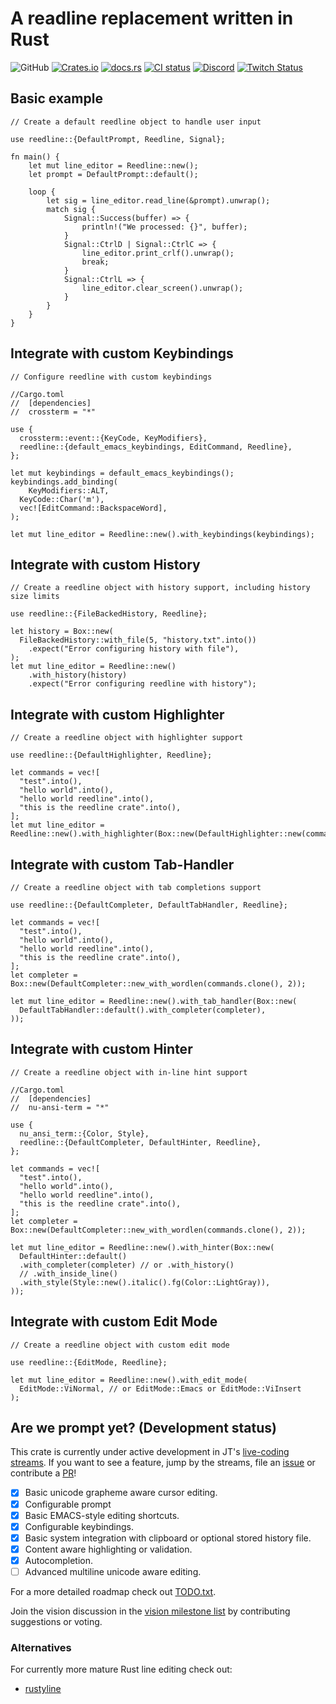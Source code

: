# A readline replacement written in Rust

![GitHub](https://img.shields.io/github/license/jntrnr/reedline) 
[![Crates.io](https://img.shields.io/crates/v/reedline)](https://crates.io/crates/reedline)
[![docs.rs](https://img.shields.io/docsrs/reedline)](https://docs.rs/reedline/)
[![CI status](https://github.com/jntrnr/reedline/actions/workflows/ci.yml/badge.svg)](https://github.com/jntrnr/reedline/actions)
[![Discord](https://img.shields.io/discord/601130461678272522.svg?logo=discord)](https://discord.gg/NtAbbGn)
[![Twitch Status](https://img.shields.io/twitch/status/jntrnr?style=social)](https://twitch.tv/jntrnr)

## Basic example

```rust,no_run
// Create a default reedline object to handle user input

use reedline::{DefaultPrompt, Reedline, Signal};

fn main() {
    let mut line_editor = Reedline::new();
    let prompt = DefaultPrompt::default();

    loop {
        let sig = line_editor.read_line(&prompt).unwrap();
        match sig {
            Signal::Success(buffer) => {
                println!("We processed: {}", buffer);
            }
            Signal::CtrlD | Signal::CtrlC => {
                line_editor.print_crlf().unwrap();
                break;
            }
            Signal::CtrlL => {
                line_editor.clear_screen().unwrap();
            }
        }
    }
}
```

## Integrate with custom Keybindings

```rust,no_run
// Configure reedline with custom keybindings

//Cargo.toml
//	[dependencies]
//	crossterm = "*"

use {
  crossterm::event::{KeyCode, KeyModifiers},
  reedline::{default_emacs_keybindings, EditCommand, Reedline},
};

let mut keybindings = default_emacs_keybindings();
keybindings.add_binding(
	KeyModifiers::ALT,
  KeyCode::Char('m'),
  vec![EditCommand::BackspaceWord],
);

let mut line_editor = Reedline::new().with_keybindings(keybindings);
```

## Integrate with custom History

```rust,no_run
// Create a reedline object with history support, including history size limits

use reedline::{FileBackedHistory, Reedline};

let history = Box::new(
  FileBackedHistory::with_file(5, "history.txt".into())
  	.expect("Error configuring history with file"),
);
let mut line_editor = Reedline::new()
	.with_history(history)
	.expect("Error configuring reedline with history");
```

## Integrate with custom Highlighter

```rust,no_run
// Create a reedline object with highlighter support

use reedline::{DefaultHighlighter, Reedline};

let commands = vec![
  "test".into(),
  "hello world".into(),
  "hello world reedline".into(),
  "this is the reedline crate".into(),
];
let mut line_editor =
Reedline::new().with_highlighter(Box::new(DefaultHighlighter::new(commands)));
```

## Integrate with custom Tab-Handler

```rust,no_run
// Create a reedline object with tab completions support

use reedline::{DefaultCompleter, DefaultTabHandler, Reedline};

let commands = vec![
  "test".into(),
  "hello world".into(),
  "hello world reedline".into(),
  "this is the reedline crate".into(),
];
let completer = Box::new(DefaultCompleter::new_with_wordlen(commands.clone(), 2));

let mut line_editor = Reedline::new().with_tab_handler(Box::new(
  DefaultTabHandler::default().with_completer(completer),
));
```

## Integrate with custom Hinter

```rust,no_run
// Create a reedline object with in-line hint support

//Cargo.toml
//	[dependencies]
//	nu-ansi-term = "*"

use {
  nu_ansi_term::{Color, Style},
  reedline::{DefaultCompleter, DefaultHinter, Reedline},
};

let commands = vec![
  "test".into(),
  "hello world".into(),
  "hello world reedline".into(),
  "this is the reedline crate".into(),
];
let completer = Box::new(DefaultCompleter::new_with_wordlen(commands.clone(), 2));

let mut line_editor = Reedline::new().with_hinter(Box::new(
  DefaultHinter::default()
  .with_completer(completer) // or .with_history()
  // .with_inside_line()
  .with_style(Style::new().italic().fg(Color::LightGray)),
));
```

## Integrate with custom Edit Mode

```rust,no_run
// Create a reedline object with custom edit mode

use reedline::{EditMode, Reedline};

let mut line_editor = Reedline::new().with_edit_mode(
  EditMode::ViNormal, // or EditMode::Emacs or EditMode::ViInsert
);
```

## Are we prompt yet? (Development status)

This crate is currently under active development in JT's [live-coding streams](https://www.twitch.tv/jntrnr).
If you want to see a feature, jump by the streams, file an [issue](https://github.com/jntrnr/reedline/issues) or contribute a [PR](https://github.com/jntrnr/reedline/pulls)!

- [x] Basic unicode grapheme aware cursor editing.
- [x] Configurable prompt
- [x] Basic EMACS-style editing shortcuts.
- [x] Configurable keybindings.
- [x] Basic system integration with clipboard or optional stored history file.
- [x] Content aware highlighting or validation.
- [x] Autocompletion.
- [ ] Advanced multiline unicode aware editing.

For a more detailed roadmap check out [TODO.txt](https://github.com/jntrnr/reedline/blob/main/TODO.txt).

Join the vision discussion in the [vision milestone list](https://github.com/jntrnr/reedline/milestone/1) by contributing suggestions or voting.

### Alternatives

For currently more mature Rust line editing check out:

- [rustyline](https://crates.io/crates/rustyline)
